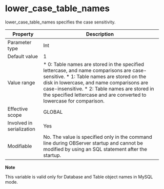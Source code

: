 lower_case_table_names 
===========================================

lower_case_table_names specifies the case sensitivity. 


|       **Property**        |                                                                                                                                                                                                           **Description**                                                                                                                                                                                                            |
|---------------------------|--------------------------------------------------------------------------------------------------------------------------------------------------------------------------------------------------------------------------------------------------------------------------------------------------------------------------------------------------------------------------------------------------------------------------------------|
| Parameter type            | Int                                                                                                                                                                                                                                                                                                                                                                                                                                  |
| Default value             | 1                                                                                                                                                                                                                                                                                                                                                                                                                                    |
| Value range               | * 0: Table names are stored in the specified lettercase, and name comparisons are case-sensitive.   * 1: Table names are stored on the disk in lowercase, and name comparisons are case-insensitive.   * 2: Table names are stored in the specified lettercase and are converted to lowercase for comparison.    |
| Effective scope           | GLOBAL                                                                                                                                                                                                                                                                                                                                                                                                                               |
| Involved in serialization | Yes                                                                                                                                                                                                                                                                                                                                                                                                                                  |
| Modifiable                | No. The value is specified only in the command line during OBServer startup and cannot be modified by using an SQL statement after the startup.                                                                                                                                                                                                                                                                                      |


**Note**



This variable is valid only for Database and Table object names in MySQL mode.
